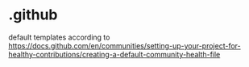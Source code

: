 # .github
default templates according to https://docs.github.com/en/communities/setting-up-your-project-for-healthy-contributions/creating-a-default-community-health-file
